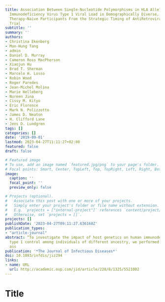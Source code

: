 ```yaml
---
title: Association Between Single-Nucleotide Polymorphisms in HLA Alleles and Human
  Immunodeficiency Virus Type 1 Viral Load in Demographically Diverse, Antiretroviral
  Therapy–Naive Participants From the Strategic Timing of AntiRetroviral Treatment
  Trial
subtitle: ''
summary: ''
authors:
- Christina Ekenberg
- Man-Hung Tang
- admin
- Daniel D. Murray
- Cameron Ross MacPherson
- Xiaojun Hu
- Brad T. Sherman
- Marcelo H. Losso
- Robin Wood
- Roger Paredes
- Jean-Michel Molina
- Marie Helleberg
- Nureen Jina
- Cissy M. Kityo
- Eric Florence
- Mark N. Polizzotto
- James D. Neaton
- H. Clifford Lane
- Jens D. Lundgren
tags: []
categories: []
date: '2019-09-01'
lastmod: 2023-04-27T11:11:27+02:00
featured: false
draft: false

# Featured image
# To use, add an image named `featured.jpg/png` to your page's folder.
# Focal points: Smart, Center, TopLeft, Top, TopRight, Left, Right, BottomLeft, Bottom, BottomRight.
image:
  caption: ''
  focal_point: ''
  preview_only: false

# Projects (optional).
#   Associate this post with one or more of your projects.
#   Simply enter your project's folder or file name without extension.
#   E.g. `projects = ["internal-project"]` references `content/project/deep-learning/index.md`.
#   Otherwise, set `projects = []`.
projects: []
publishDate: '2023-04-27T09:11:27.636168Z'
publication_types:
- "article-journal"
abstract: “To investigate the impact of host genetics on human immunodeficiency virus
  type 1 control among individuals of different ancestry, we performed genome-wide
  ass
publication: '*The Journal of Infectious Diseases*'
doi: 10.1093/infdis/jiz294
links:
- name: URL
  url: http://academic.oup.com/jid/article/220/8/1325/5521002
---
```


# Title